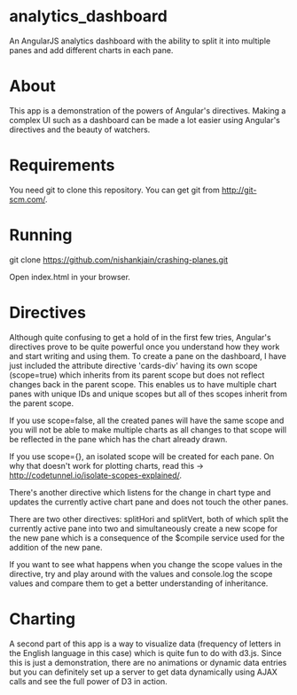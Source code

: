 # analytics_dashboard
An AngularJS analytics dashboard with the ability to split it into multiple panes and add different charts in each pane.

# About

This app is a demonstration of the powers of Angular's directives. Making a complex UI such as a dashboard can be made a lot easier using Angular's directives and the beauty of watchers.

# Requirements

You need git to clone this repository. You can get git from http://git-scm.com/.

# Running

git clone https://github.com/nishankjain/crashing-planes.git

Open index.html in your browser.

# Directives

Although quite confusing to get a hold of in the first few tries, Angular's directives prove to be quite powerful once you understand how they work and start writing and using them. To create a pane on the dashboard, I have just included the attribute directive 'cards-div' having its own scope (scope=true) which inherits from its parent scope but does not reflect changes back in the parent scope. This enables us to have multiple chart panes with unique IDs and unique scopes but all of thes scopes inherit from the parent scope.

If you use scope=false, all the created panes will have the same scope and you will not be able to make multiple charts as all changes to that scope will be reflected in the pane which has the chart already drawn.

If you use scope={}, an isolated scope will be created for each pane. On why that doesn't work for plotting charts, read this -> http://codetunnel.io/isolate-scopes-explained/.

There's another directive which listens for the change in chart type and updates the currently active chart pane and does not touch the other panes.

There are two other directives: splitHori and splitVert, both of which split the currently active pane into two and simultaneously create a new scope for the new pane which is a consequence of the $compile service used for the addition of the new pane.

If you want to see what happens when you change the scope values in the directive, try and play around with the values and console.log the scope values and compare them to get a better understanding of inheritance.

# Charting

A second part of this app is a way to visualize data (frequency of letters in the English language in this case) which is quite fun to do with d3.js. Since this is just a demonstration, there are no animations or dynamic data entries but you can definitely set up a server to get data dynamically using AJAX calls and see the full power of D3 in action.
